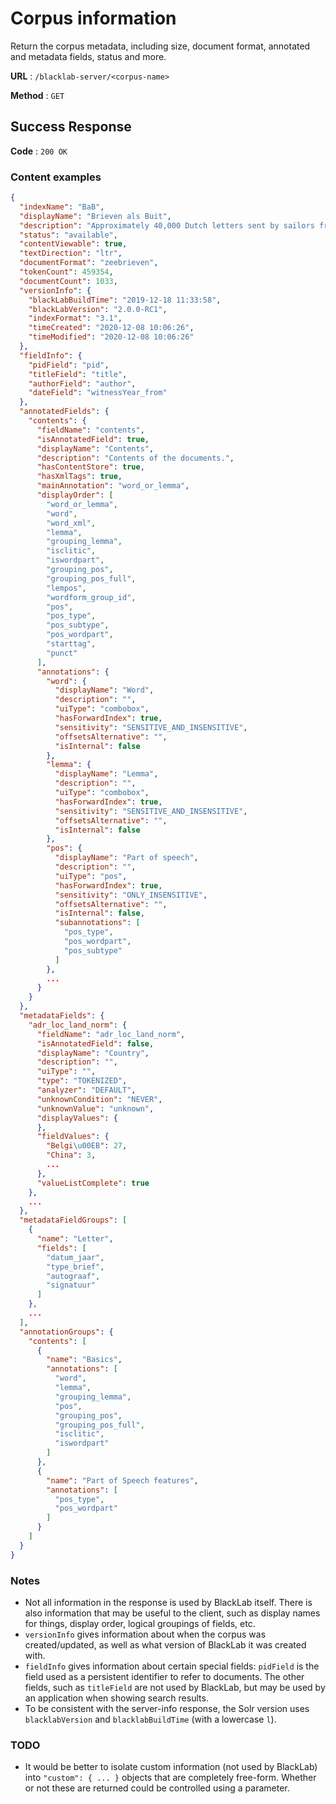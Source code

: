 # Corpus information

Return the corpus metadata, including size, document format, annotated and metadata fields, status and more.

**URL** : `/blacklab-server/<corpus-name>`

**Method** : `GET`

## Success Response

**Code** : `200 OK`

### Content examples

```json
{
  "indexName": "BaB",
  "displayName": "Brieven als Buit",
  "description": "Approximately 40,000 Dutch letters sent by sailors from the second half of the 17th to the early 19th centuries.",
  "status": "available",
  "contentViewable": true,
  "textDirection": "ltr",
  "documentFormat": "zeebrieven",
  "tokenCount": 459354,
  "documentCount": 1033,
  "versionInfo": {
    "blackLabBuildTime": "2019-12-18 11:33:58",
    "blackLabVersion": "2.0.0-RC1",
    "indexFormat": "3.1",
    "timeCreated": "2020-12-08 10:06:26",
    "timeModified": "2020-12-08 10:06:26"
  },
  "fieldInfo": {
    "pidField": "pid",
    "titleField": "title",
    "authorField": "author",
    "dateField": "witnessYear_from"
  },
  "annotatedFields": {
    "contents": {
      "fieldName": "contents",
      "isAnnotatedField": true,
      "displayName": "Contents",
      "description": "Contents of the documents.",
      "hasContentStore": true,
      "hasXmlTags": true,
      "mainAnnotation": "word_or_lemma",
      "displayOrder": [
        "word_or_lemma",
        "word",
        "word_xml",
        "lemma",
        "grouping_lemma",
        "isclitic",
        "iswordpart",
        "grouping_pos",
        "grouping_pos_full",
        "lempos",
        "wordform_group_id",
        "pos",
        "pos_type",
        "pos_subtype",
        "pos_wordpart",
        "starttag",
        "punct"
      ],
      "annotations": {
        "word": {
          "displayName": "Word",
          "description": "",
          "uiType": "combobox",
          "hasForwardIndex": true,
          "sensitivity": "SENSITIVE_AND_INSENSITIVE",
          "offsetsAlternative": "",
          "isInternal": false
        },
        "lemma": {
          "displayName": "Lemma",
          "description": "",
          "uiType": "combobox",
          "hasForwardIndex": true,
          "sensitivity": "SENSITIVE_AND_INSENSITIVE",
          "offsetsAlternative": "",
          "isInternal": false
        },
        "pos": {
          "displayName": "Part of speech",
          "description": "",
          "uiType": "pos",
          "hasForwardIndex": true,
          "sensitivity": "ONLY_INSENSITIVE",
          "offsetsAlternative": "",
          "isInternal": false,
          "subannotations": [
            "pos_type",
            "pos_wordpart",
            "pos_subtype"
          ]
        },
        ...
      }
    }
  },
  "metadataFields": {
    "adr_loc_land_norm": {
      "fieldName": "adr_loc_land_norm",
      "isAnnotatedField": false,
      "displayName": "Country",
      "description": "",
      "uiType": "",
      "type": "TOKENIZED",
      "analyzer": "DEFAULT",
      "unknownCondition": "NEVER",
      "unknownValue": "unknown",
      "displayValues": {
      },
      "fieldValues": {
        "Belgi\u00EB": 27,
        "China": 3,
        ...
      },
      "valueListComplete": true
    },
    ...
  },
  "metadataFieldGroups": [
    {
      "name": "Letter",
      "fields": [
        "datum_jaar",
        "type_brief",
        "autograaf",
        "signatuur"
      ]
    },
    ...
  ],
  "annotationGroups": {
    "contents": [
      {
        "name": "Basics",
        "annotations": [
          "word",
          "lemma",
          "grouping_lemma",
          "pos",
          "grouping_pos",
          "grouping_pos_full",
          "isclitic",
          "iswordpart"
        ]
      },
      {
        "name": "Part of Speech features",
        "annotations": [
          "pos_type",
          "pos_wordpart"
        ]
      }
    ]
  }
}
```

### Notes

- Not all information in the response is used by BlackLab itself. There is also information that may be useful to the client, such as display names for things, display order, logical groupings of fields, etc.
- `versionInfo` gives information about when the corpus was created/updated, as well as what version of BlackLab it was created with.
- `fieldInfo` gives information about certain special fields: `pidField` is the field used as a persistent identifier to refer to documents. The other fields, such as `titleField` are not used by BlackLab, but may be used by an application when showing search results.
- To be consistent with the server-info response, the Solr version uses `blacklabVersion` and `blacklabBuildTime` (with a lowercase `l`).

### TODO

- It would be better to isolate custom information (not used by BlackLab) into `"custom": { ... }` objects that are completely free-form. Whether or not these are returned could be controlled using a parameter.

